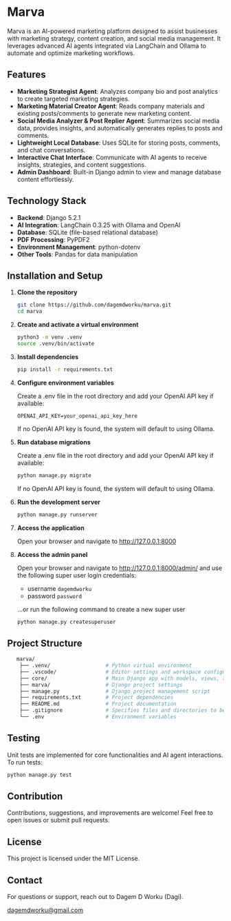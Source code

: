 # Marva

Marva is an AI-powered marketing platform designed to assist businesses with marketing strategy, content creation, and social media management. It leverages advanced AI agents integrated via LangChain and Ollama to automate and optimize marketing workflows.

## Features

- **Marketing Strategist Agent**: Analyzes company bio and post analytics to create targeted marketing strategies.
- **Marketing Material Creator Agent**: Reads company materials and existing posts/comments to generate new marketing content.
- **Social Media Analyzer & Post Replier Agent**: Summarizes social media data, provides insights, and automatically generates replies to posts and comments.
- **Lightweight Local Database**: Uses SQLite for storing posts, comments, and chat conversations.
- **Interactive Chat Interface**: Communicate with AI agents to receive insights, strategies, and content suggestions.
- **Admin Dashboard**: Built-in Django admin to view and manage database content effortlessly.

## Technology Stack

- **Backend**: Django 5.2.1
- **AI Integration**: LangChain 0.3.25 with Ollama and OpenAI
- **Database**: SQLite (file-based relational database)
- **PDF Processing**: PyPDF2
- **Environment Management**: python-dotenv
- **Other Tools**: Pandas for data manipulation

## Installation and Setup

1. **Clone the repository**

   ```bash
   git clone https://github.com/dagemdworku/marva.git
   cd marva
   ```

2. **Create and activate a virtual environment**

   ```bash
   python3 -m venv .venv
   source .venv/bin/activate
   ```

3. **Install dependencies**

   ```bash
   pip install -r requirements.txt
   ```

4. **Configure environment variables**

   Create a .env file in the root directory and add your OpenAI API key if available:

   ```env
   OPENAI_API_KEY=your_openai_api_key_here
   ```

   If no OpenAI API key is found, the system will default to using Ollama.

5. **Run database migrations**

   Create a .env file in the root directory and add your OpenAI API key if available:

   ```bash
   python manage.py migrate
   ```

   If no OpenAI API key is found, the system will default to using Ollama.

6. **Run the development server**

   ```bash
   python manage.py runserver
   ```

7. **Access the application**

   Open your browser and navigate to http://127.0.0.1:8000

8. **Access the admin panel**

   Open your browser and navigate to http://127.0.0.1:8000/admin/
   and use the following super user login credentials:

   - username `dagemdworku`
   - password `password`

   ...or run the following command to create a new super user

   ```bash
   python manage.py createsuperuser
   ```

## Project Structure

```bash
   marva/
    ├── .venv/                  # Python virtual environment
    ├── .vscode/                # Editor settings and workspace configuration for Visual Studio Code
    ├── core/                   # Main Django app with models, views, and AI agents
    ├── marva/                  # Django project settings
    ├── manage.py               # Django project management script
    ├── requirements.txt        # Project dependencies
    ├── README.md               # Project documentation
    ├── .gitignore              # Specifies files and directories to be ignored by Git version control
    └── .env                    # Environment variables
```

## Testing

Unit tests are implemented for core functionalities and AI agent interactions. To run tests:

```bash
python manage.py test
```

## Contribution

Contributions, suggestions, and improvements are welcome! Feel free to open issues or submit pull requests.

## License

This project is licensed under the MIT License.

## Contact

For questions or support, reach out to Dagem D Worku (Dagi).

dagemdworku@gmail.com
